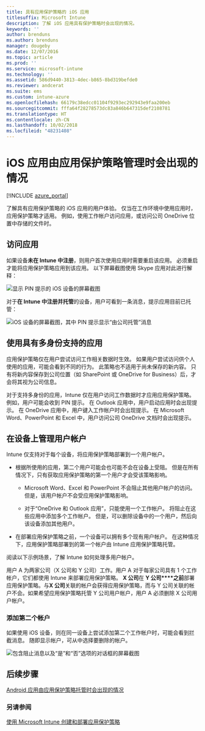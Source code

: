 ```yaml
---
title: 具有应用保护策略的 iOS 应用
titlesuffix: Microsoft Intune
description: 了解 iOS 应用具有保护策略时会出现的情况。
keywords: ''
author: brenduns
ms.author: brenduns
manager: dougeby
ms.date: 12/07/2016
ms.topic: article
ms.prod: ''
ms.service: microsoft-intune
ms.technology: ''
ms.assetid: 586d9440-3813-4dec-b865-8bd319befde0
ms.reviewer: andcerat
ms.suite: ems
ms.custom: intune-azure
ms.openlocfilehash: 66179c38edcc01104f9293ec292943e9faa200eb
ms.sourcegitcommit: fffa64f28278573dc83a846b647315def2108781
ms.translationtype: HT
ms.contentlocale: zh-CN
ms.lasthandoff: 10/02/2018
ms.locfileid: "48231408"
---
```

# <a name="what-to-expect-when-your-ios-app-is-managed-by-app-protection-policies"></a>iOS 应用由应用保护策略管理时会出现的情况

[!INCLUDE [azure_portal](./includes/azure_portal.md)]

了解具有应用保护策略的 iOS 应用的用户体验。 仅当在工作环境中使用应用时，应用保护策略才适用。 例如，使用工作帐户访问应用，或访问公司 OneDrive 位置中存储的文件时。
##  <a name="accessing-apps"></a>访问应用

如果设备**未在 Intune 中注册**，则用户首次使用应用时需要重启该应用。  必须重启才能将应用保护策略应用到该应用。 以下屏幕截图使用 Skype 应用对此进行解释：


![显示 PIN 提示的 iOS 设备的屏幕截图](./media/ios-pin-prompt.png)

对于**在 Intune 中注册并托管**的设备，用户可看到一条消息，提示应用目前已托管：

![iOS 设备的屏幕截图，其中 PIN 提示显示“由公司托管”消息](./media/ios-managed-devices-pin-prompt.png)

##  <a name="using-apps-with-multi-identity-support"></a>使用具有多身份支持的应用

应用保护策略仅在用户尝试访问工作相关数据时生效。 如果用户尝试访问供个人使用的应用，可能会看到不同的行为。 此策略也不适用于尚未保存的新内容。 只有将新内容保存到公司位置（如 SharePoint 或 OneDrive for Business）后，才会将其视为公司信息。

对于支持多身份的应用，Intune 仅在用户访问工作数据时才应用应用保护策略。  例如，用户可能会收到 PIN 提示。  在 Outlook 应用中，用户启动应用时会出现提示。 在 OneDrive 应用中，用户键入工作帐户时会出现提示。  在 Microsoft Word、PowerPoint 和 Excel 中，用户访问公司 OneDrive 文档时会出现提示。
##  <a name="managing-user-accounts-on-the-device"></a>在设备上管理用户帐户

Intune 仅支持对于每个设备，将应用保护策略部署到一个用户帐户。

* 根据所使用的应用，第二个用户可能会也可能不会在设备上受阻。 但是在所有情况下，只有获取应用保护策略的第一个用户才会受该策略影响。
  * Microsoft Word、Excel 和 PowerPoint 不会阻止其他用户帐户的访问。 但是，该用户帐户不会受应用保护策略影响。

  * 对于“OneDrive 和 Outlook 应用”，只能使用一个工作帐户。  将阻止在这些应用中添加多个工作帐户。  但是，可以删除设备中的一个用户，然后向该设备添加其他用户。

* 在部署应用保护策略之前，一个设备可以拥有多个现有用户帐户。 在这种情况下，应用保护策略部署到的第一个帐户由 Intune 应用保护策略托管。


阅读以下示例场景，了解 Intune 如何处理多用户帐户。

用户 A 为两家公司（X 公司和 Y 公司）工作。用户 A 对于每家公司具有 1 个工作帐户，它们都使用 Intune 来部署应用保护策略。 **X 公司**在 **Y 公司****之前**部署应用保护策略。与**X 公司**关联的帐户会获得应用保护策略，而与 Y 公司关联的帐户不会。如果希望应用保护策略托管 Y 公司用户帐户，用户 A 必须删除 X 公司用户帐户。
### <a name="adding-a-second-account"></a>添加第二个帐户

如果使用 iOS 设备，则在同一设备上尝试添加第二个工作帐户时，可能会看到拦截消息。  随即显示帐户，可从中选择要删除的帐户。

![包含阻止消息以及“是”和“否”选项的对话框的屏幕截图](./media/ios-switch-user.PNG)

## <a name="next-steps"></a>后续步骤
[Android 应用由应用保护策略托管时会出现的情况](app-protection-enabled-apps-android.md)
### <a name="see-also"></a>另请参阅
[使用 Microsoft Intune 创建和部署应用保护策略](app-protection-policies.md)
